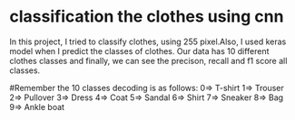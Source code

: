 # classification the clothes using cnn

In this project, I tried to classify clothes, using 255 pixel.Also, I used keras model when I predict the classes of clothes. Our data has 10 different clothes classes and finally, we can see the precison, recall and f1 score all classes.


#Remember the 10 classes decoding is as follows:
0=> T-shirt
1=> Trouser
2=> Pullover
3=> Dress
4=> Coat
5=> Sandal
6=> Shirt
7=> Sneaker
8=> Bag
9=> Ankle boat
